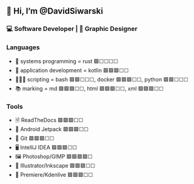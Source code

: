 ## 👋 Hi, I’m @DavidSiwarski
### ‍💻 Software Developer | 🎨 Graphic Designer

### Languages
- 🦀 systems programming = rust 🟩☐☐☐☐
- 💜 application development = kotlin 🟩🟩🟩☐☐
- 🐚🐋🐍 scripting = bash 🟩🟩☐☐☐, docker 🟩🟩🟩☐☐, python 🟩🟩☐☐☐
- 📚 ️marking = md 🟩🟩🟩☐☐, html 🟩🟩🟩☐☐, xml 🟩🟩🟩☐☐

### Tools
- 🗎 ReadTheDocs 🟩🟩🟩☐☐
- 🚀 Android Jetpack 🟩🟩🟩☐☐
- 📁 Git 🟩🟩🟩☐☐
- 🖥️ IntelliJ IDEA 🟩🟩🟩☐☐
- 🖼️ Photoshop/GIMP 🟩🟩🟩🟩☐
- 🔴 Illustrator/Inkscape 🟩🟩🟩☐☐
- 🎥 Premiere/Kdenlive 🟩🟩🟩☐☐

<!---
david-siwarski/david-siwarski is a ✨ special ✨ repository because its `README.md` (this file) appears on your GitHub profile.
You can click the Preview link to take a look at your changes.
--->
